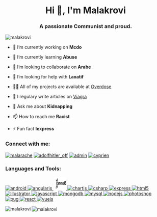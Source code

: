 <h1 align="center">Hi 👋, I'm Malakrovi</h1>
<h3 align="center">A passionate Communist and proud.</h3>

<p align="left"> <img src="https://komarev.com/ghpvc/?username=malakrovi" alt="malakrovi" /> </p>

- 🔭 I’m currently working on **Mcdo**

- 🌱 I’m currently learning **Abuse**

- 👯 I’m looking to collaborate on **Arabe**

- 🤝 I’m looking for help with **Laxatif**

- 👨‍💻 All of my projects are available at [Overdose](Overdose)

- 📝 I regulary write articles on [Viagra](Viagra)

- 💬 Ask me about **Kidnapping**

- 📫 How to reach me **Racist**

- ⚡ Fun fact **Iexpress**

<p align="left">
<h3 align="left">Connect with me:</h3>
<a href="https://twitter.com/malarache" target="blank"><img align="center" src="https://cdn.jsdelivr.net/npm/simple-icons@3.0.1/icons/twitter.svg" alt="malarache" height="30" width="40" /></a>
<a href="https://instagram.com/adolfhitler_off" target="blank"><img align="center" src="https://cdn.jsdelivr.net/npm/simple-icons@3.0.1/icons/instagram.svg" alt="adolfhitler_off" height="30" width="40" /></a>
<a href="https://www.behance.net/admin" target="blank"><img align="center" src="https://cdn.jsdelivr.net/npm/simple-icons@3.0.1/icons/behance.svg" alt="admin" height="30" width="40" /></a>
<a href="https://www.youtube.com/c/cyprien" target="blank"><img align="center" src="https://cdn.jsdelivr.net/npm/simple-icons@3.0.1/icons/youtube.svg" alt="cyprien" height="30" width="40" /></a>
</p>

<h3 align="left">Languages and Tools:</h3>
<p align="left"> <a href="https://developer.android.com" target="_blank"> <img src="https://devicons.github.io/devicon/devicon.git/icons/android/android-original-wordmark.svg" alt="android" width="40" height="40"/> </a> <a href="https://angular.io" target="_blank"> <img src="https://devicons.github.io/devicon/devicon.git/icons/angularjs/angularjs-original.svg" alt="angularjs" width="40" height="40"/> </a> <a href="https://canvasjs.com" target="_blank"> <img src="https://raw.githubusercontent.com/Hardik0307/Hardik0307/master/assets/canvasjs-charts.svg" alt="canvasjs" width="40" height="40"/> </a> <a href="https://www.chartjs.org" target="_blank"> <img src="https://www.chartjs.org/media/logo-title.svg" alt="chartjs" width="40" height="40"/> </a> <a href="https://www.w3schools.com/cs/" target="_blank"> <img src="https://devicons.github.io/devicon/devicon.git/icons/csharp/csharp-original.svg" alt="csharp" width="40" height="40"/> </a> <a href="https://expressjs.com" target="_blank"> <img src="https://devicons.github.io/devicon/devicon.git/icons/express/express-original-wordmark.svg" alt="express" width="40" height="40"/> </a> <a href="https://www.w3.org/html/" target="_blank"> <img src="https://devicons.github.io/devicon/devicon.git/icons/html5/html5-original-wordmark.svg" alt="html5" width="40" height="40"/> </a> <a href="https://www.adobe.com/in/products/illustrator.html" target="_blank"> <img src="https://www.vectorlogo.zone/logos/adobe_illustrator/adobe_illustrator-icon.svg" alt="illustrator" width="40" height="40"/> </a> <a href="https://developer.mozilla.org/en-US/docs/Web/JavaScript" target="_blank"> <img src="https://devicons.github.io/devicon/devicon.git/icons/javascript/javascript-original.svg" alt="javascript" width="40" height="40"/> </a> <a href="https://www.mongodb.com/" target="_blank"> <img src="https://devicons.github.io/devicon/devicon.git/icons/mongodb/mongodb-original-wordmark.svg" alt="mongodb" width="40" height="40"/> </a> <a href="https://www.mysql.com/" target="_blank"> <img src="https://devicons.github.io/devicon/devicon.git/icons/mysql/mysql-original-wordmark.svg" alt="mysql" width="40" height="40"/> </a> <a href="https://nodejs.org" target="_blank"> <img src="https://devicons.github.io/devicon/devicon.git/icons/nodejs/nodejs-original-wordmark.svg" alt="nodejs" width="40" height="40"/> </a> <a href="https://www.photoshop.com/en" target="_blank"> <img src="https://devicons.github.io/devicon/devicon.git/icons/photoshop/photoshop-plain.svg" alt="photoshop" width="40" height="40"/> </a> <a href="https://pugjs.org" target="_blank"> <img src="https://cdn.worldvectorlogo.com/logos/pug.svg" alt="pug" width="40" height="40"/> </a> <a href="https://reactjs.org/" target="_blank"> <img src="https://devicons.github.io/devicon/devicon.git/icons/react/react-original-wordmark.svg" alt="react" width="40" height="40"/> </a> <a href="https://vuejs.org/" target="_blank"> <img src="https://devicons.github.io/devicon/devicon.git/icons/vuejs/vuejs-original-wordmark.svg" alt="vuejs" width="40" height="40"/> </a> </p>

<p><img align="left" src="https://github-readme-stats.vercel.app/api/top-langs/?username=malakrovi&layout=compact" alt="malakrovi" /></p>

<p>&nbsp;<img align="center" src="https://github-readme-stats.vercel.app/api?username=malakrovi&show_icons=true" alt="malakrovi" /></p>

